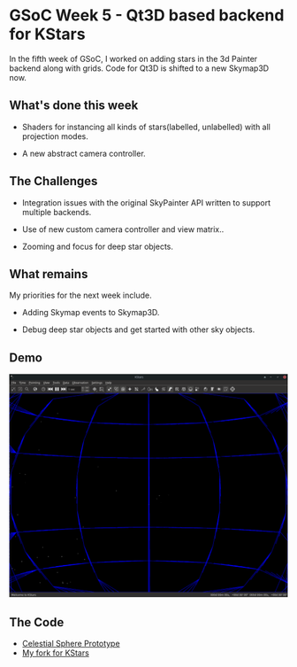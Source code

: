 # GSoC Week 5 - Qt3D based backend for KStars

In the fifth week of GSoC, I worked on adding stars in the 3d Painter backend along with grids. Code for Qt3D is shifted to a new Skymap3D now.


## What's done this week

- Shaders for instancing all kinds of stars(labelled, unlabelled) with all projection modes.

- A new abstract camera controller.


## The Challenges

- Integration issues with the original SkyPainter API written to support multiple backends.

- Use of new custom camera controller and view matrix..

- Zooming and focus for deep star objects.


## What remains

My priorities for the next week include.

- Adding Skymap events to Skymap3D.

- Debug deep star objects and get started with other sky objects.


## Demo

![Stars - Lambert](./../assets/posts/images/week-5-1.png)


## The Code

 - [Celestial Sphere Prototype](https://github.com/Paritosh97/celestial-sphere-sim)
 - [My fork for KStars](https://invent.kde.org/paritosh/kstars)
